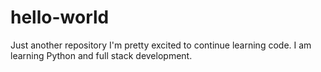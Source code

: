 # hello-world
Just another repository
I'm pretty excited to continue learning code. 
I am learning Python and full stack development. 
